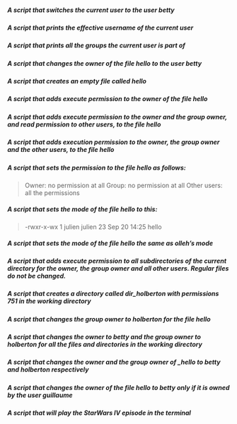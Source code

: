 ##### A script that switches the current user to the user betty 
##### A script that prints the effective username of the current user 
##### A script that prints all the groups the current user is part of 
##### A script that changes the owner of the file hello to the user betty 
##### A script that creates an empty file called hello 
##### A script that adds execute permission to the owner of the file hello 
##### A script that adds execute permission to the owner and the group owner, and read permission to other users, to the file hello 
##### A script that adds execution permission to the owner, the group owner and the other users, to the file hello 
##### A script that sets the permission to the file hello as follows: 
> Owner: no permission at all
> Group: no permission at all
> Other users: all the permissions
##### A script that sets the mode of the file hello to this: 
> -rwxr-x-wx 1 julien julien 23 Sep 20 14:25 hello
##### A script that sets the mode of the file hello the same as olleh’s mode 
##### A script that adds execute permission to all subdirectories of the current directory for the owner, the group owner and all other users. Regular files do not be changed. 
##### A script that creates a directory called dir_holberton with permissions 751 in the working directory 
##### A script that changes the group owner to holberton for the file hello 
##### A script that changes the owner to betty and the group owner to holberton for all the files and directories in the working directory 
##### A script that changes the owner and the group owner of _hello to betty and holberton respectively 
##### A script that changes the owner of the file hello to betty only if it is owned by the user guillaume 
##### A script that will play the StarWars IV episode in the terminal 